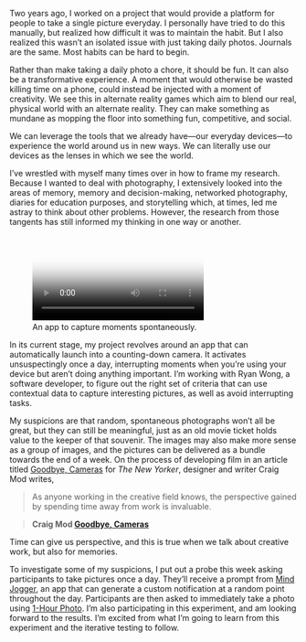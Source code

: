 Two years ago, I worked on a project that would provide a platform for people to take a single picture everyday. I personally have tried to do this manually, but realized how difficult it was to maintain the habit. But I also realized this wasn’t an isolated issue with just taking daily photos. Journals are the same. Most habits can be hard to begin.

Rather than make taking a daily photo a chore, it should be fun.  It can also be a transformative experience. A moment that would otherwise be wasted killing time on a phone, could instead be injected with a moment of creativity. We see this in alternate reality games which aim to blend our real, physical world with an alternate reality. They can make something as mundane as mopping the floor into something fun, competitive, and social.

<div data-pullquote="Spontaneous photographs won’t all be great, but they can still be meaningful, like an old movie ticket"></div>

We can leverage the tools that we already have—our everyday devices—to experience the world around us in new ways. We can literally use our devices as the lenses in which we see the world.

I’ve wrestled with myself many times over in how to frame my research. Because I wanted to deal with photography, I extensively looked into the areas of memory, memory and decision-making, networked photography, diaries for education purposes, and storytelling which, at times, led me astray to think about other problems. However, the research from those tangents has still informed my thinking in one way or another.


<figure class="figure--aside figure--border">
<video autoplay="autoplay" loop nocontrols poster="/images/mind-jogger.jpg">
  <source src="/media/mind-jogger.webm" type="video/webm" />
  <source src="/media/mind-jogger.ogv" type="video/ogv" />
  <source src="/media/mind-jogger.mp4" type="video/mp4" />
  <source src="/media/mind-jogger.m4v" type="video/m4v" />
  ![An example of how the app works right now.](/images/mind-jogger.jpg)
</video>
<figcaption>
An app to capture moments spontaneously.
</figcaption>
</figure>

In its current stage, my project revolves around an app that can automatically launch into a counting-down camera. It activates unsuspectingly once a day, interrupting moments when you’re using your device but aren’t doing anything important. I’m working with Ryan Wong, a software developer, to figure out the right set of criteria that can use contextual data to capture interesting pictures, as well as avoid interrupting tasks.

My suspicions are that random, spontaneous photographs won’t all be great, but they can still be meaningful, just as an old movie ticket holds value to the keeper of that souvenir. The images may also make more sense as a group of images, and the pictures can be delivered as a bundle towards the end of a week. On the process of developing film in an article titled [Goodbye, Cameras](http://www.newyorker.com/tech/elements/goodbye-cameras) for <cite>The New Yorker</cite>, designer and writer Craig Mod writes,

> As anyone working in the creative field knows, the perspective gained by spending time away from work is invaluable.

> __Craig Mod [Goodbye, Cameras](http://www.newyorker.com/tech/elements/goodbye-cameras)__

Time can give us perspective, and this is true when we talk about creative work, but also for memories.

To investigate some of my suspicions, I put out a probe this week asking participants to take pictures once a day. They’ll receive a prompt from [Mind Jogger](https://itunes.apple.com/ca/app/mind-jogger/id409841508?mt=8), an app that can generate a custom notification at a random point throughout the day. Participants are then asked to immediately take a photo using [1-Hour Photo](https://itunes.apple.com/ca/app/1-hour-photo/id871725403?mt=8). I’m also participating in this experiment, and am looking forward to the results. I’m excited from what I’m going to learn from this experiment and the iterative testing to follow.
